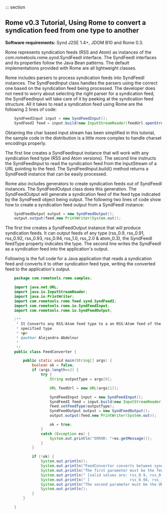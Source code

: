 ::: section
## Rome v0.3 Tutorial, Using Rome to convert a syndication feed from one type to another

**Software requirements:** Synd J2SE 1.4+, JDOM B10 and Rome 0.3.

Rome represents syndication feeds (RSS and Atom) as instances of the
com.rometools.rome.synd.SyndFeedI interface. The SyndFeedI interfaces
and its properties follow the Java Bean patterns. The default
implementations provided with Rome are all lightweight classes.

Rome includes parsers to process syndication feeds into SyndFeedI
instances. The SyndFeedInput class handles the parsers using the correct
one based on the syndication feed being processed. The developer does
not need to worry about selecting the right parser for a syndication
feed, the SyndFeedInput will take care of it by peeking at the
syndication feed structure. All it takes to read a syndication feed
using Rome are the following 2 lines of code:

```java
    SyndFeedInput input = new SyndFeedInput();
    SyndFeedI feed = input.build(new InputStreamReader(feedUrl.openStream()));
```

Obtaining the char based input stream has been simplified in this
tutorial, the sample code in the distribution is a little more complex
to handle charset encodings properly.

The first line creates a SyndFeedInput instance that will work with any
syndication feed type (RSS and Atom versions). The second line instructs
the SyndFeedInput to read the syndication feed from the InputStream of a
URL pointing to the feed. The SyndFeedInput.build() method returns a
SyndFeedI instance that can be easily processed.

Rome also includes generators to create syndication feeds out of
SyndFeedI instances. The SyndFeedOutput class does this generation. The
SyndFeedOutput will generate a syndication feed of the feed type
indicated by the SyndFeedI object being output. The following two lines
of code show how to create a syndication feed output from a SyndFeedI
instance:

```java
    SyndFeedOutput output = new SyndFeedOutput();
    output.output(feed,new PrintWriter(System.out));
```

The first line creates a SyndFeedOutput instance that will produce
syndication feeds. It can output feeds of any type (rss_0.9, rss_0.91,
rss_0.92, rss_0.93, rss_0.94, rss_1.0, rss_2.0 & atom_0.3), the
SyndFeedI feedType property indicates the type. The second line writes
the SyndFeedI as a syndication feed into the application\'s output.

Following is the full code for a Java application that reads a
syndication feed and converts it to other syndication feed type, writing
the converted feed to the application\'s output.

```java
    package com.rometools.rome.samples;

    import java.net.URL;
    import java.io.InputStreamReader;
    import java.io.PrintWriter;
    import com.rometools.rome.feed.synd.SyndFeedI;
    import com.rometools.rome.io.SyndFeedInput;
    import com.rometools.rome.io.SyndFeedOutput;

    /**
     * It Converts any RSS/Atom feed type to a an RSS/Atom feed of the
     * specified type.
     * <p>
     * @author Alejandro Abdelnur
     *
     */
    public class FeedConverter {

        public static void main(String[] args) {
            boolean ok = false;
            if (args.length==2) {
                try {
                    String outputType = args[0];

                    URL feedUrl = new URL(args[1]);

                    SyndFeedInput input = new SyndFeedInput();
                    SyndFeedI feed = input.build(new InputStreamReader(feedUrl.openStream()));
                    feed.setFeedType(outputType);
                    SyndFeedOutput output = new SyndFeedOutput();
                    output.output(feed,new PrintWriter(System.out));

                    ok = true;
                }
                catch (Exception ex) {
                    System.out.println("ERROR: "+ex.getMessage());
                }
            }

            if (!ok) {
                System.out.println();
                System.out.println("FeedConverter converts between syndication feeds types.");
                System.out.println("The first parameter must be the feed type to convert to.");
                System.out.println(" [valid values are: rss_0.9, rss_0.91, rss_0.92, rss_0.93, ]");
                System.out.println(" [                  rss_0.94, rss_1.0, rss_2.0 & atom_0.3  ]");
                System.out.println("The second parameter must be the URL of the feed to convert.");
                System.out.println();
            }
        }

    }
```
